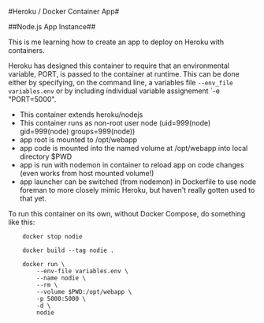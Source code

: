 #Heroku / Docker Container App#

##Node.js App Instance##

This is me learning how to create an app to deploy on Heroku with containers.

Heroku has designed this container to require that an environmental variable, PORT, is passed to the container at runtime.  This can be done either by specifying, on the command line, a variables file `--env_file variables.env` or by including individual variable assignement `-e "PORT=5000".


* This container extends heroku/nodejs
* This container runs as non-root user node (uid=999(node) gid=999(node) groups=999(node))
* app root is mounted to /opt/webapp
* app code is mounted into the named volume at /opt/webapp into local directory $PWD 
* app is run with nodemon in container to reload app on code changes (even works from host mounted volume!)
* app launcher can be switched (from nodemon) in Dockerfile  to use node foreman to more closely mimic Heroku, but haven't really gotten used to that yet.


To run this container on its own, without Docker Compose, do something like this:


```console
	docker stop nodie

	docker build --tag nodie .

	docker run \
		--env-file variables.env \
		--name nodie \
		--rm \
		--volume $PWD:/opt/webapp \
		-p 5000:5000 \
		-d \
		nodie
```

